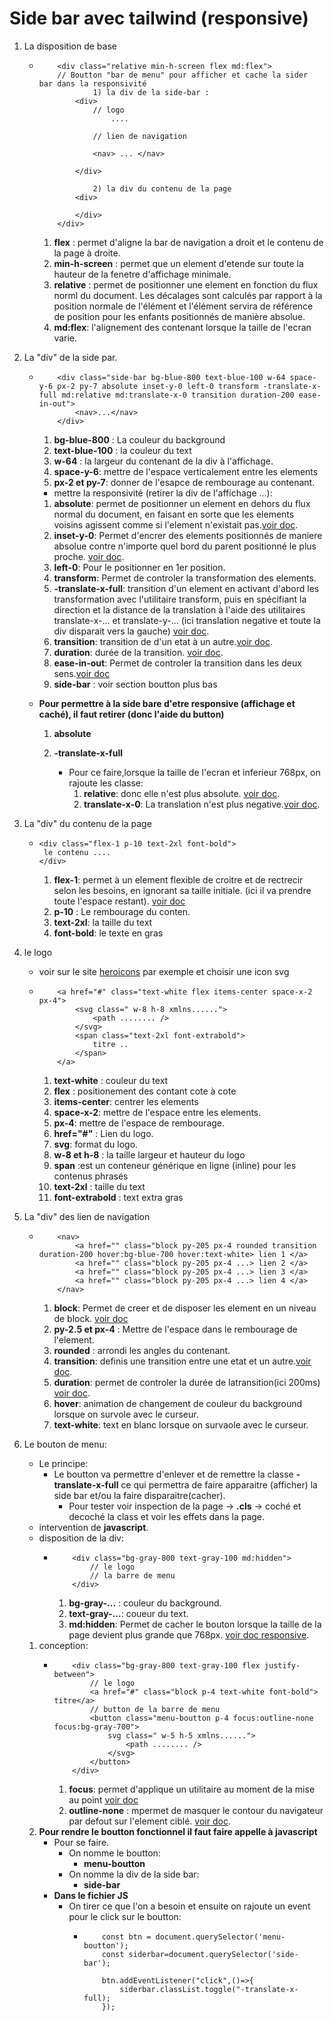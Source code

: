 # Side bar avec tailwind (responsive)

1. La disposition de base 

    -   ``` 
            <div class="relative min-h-screen flex md:flex">
            // Boutton "bar de menu" pour afficher et cache la sider bar dans la responsivité 
                    1) la div de la side-bar : 
                <div>
                    // logo
                        ....
                    
                    // lien de navigation

                    <nav> ... </nav>

                </div>

                    2) la div du contenu de la page
                <div>

                </div>
            </div>
        ```    
        1. **flex** : permet d'aligne la bar de navigation a droit et le contenu de la page à droite. 
        2. **min-h-screen** : permet que un element d'etende sur toute la hauteur de la fenetre d'affichage minimale.
        3. **relative** : permet de positionner une element en fonction du flux norml du document. Les décalages sont calculés par rapport à la position normale de l'élément et l'élément servira de référence de position pour les enfants positionnés de manière absolue.
        4. **md:flex**: l'alignement des contenant lorsque la taille de l'ecran varie.


2. La "div" de la side par.

    -   ```
            <div class="side-bar bg-blue-800 text-blue-100 w-64 space-y-6 px-2 py-7 absolute inset-y-0 left-0 transform -translate-x-full md:relative md:translate-x-0 transition duration-200 ease-in-out">
                <nav>...</nav>
            </div>
        ```
        1. **bg-blue-800** : La couleur du background 
        2. **text-blue-100** : la couleur du text
        3. **w-64** : la largeur du contenant de la div à l'affichage.
        4. **space-y-6**: mettre de l'espace verticalement entre les elements
        5. **px-2 et py-7**: donner de l'esapce de rembourage au contenant.
        - mettre la responsivité (retirer la div de l'affichage ...):
        1. **absolute**: permet de positionner un element en dehors du flux normal du document, en faisant en sorte que les elements voisins agissent comme si l'element n'existait pas.[voir doc](https://tailwindcss.com/docs/position).
        2. **inset-y-0**: Permet d'encrer des elements positionnés de maniere absolue contre n'importe quel bord du parent positionné le plus proche. [voir doc](https://tailwindcss.com/docs/top-right-bottom-left).
        3. **left-0**: Pour le positionner en 1er position.
        4. **transform**: Permet de controler la transformation des elements.
        5. **-translate-x-full**: transition d'un element en activant d'abord les transformation avec l'utilitaire transform, puis en spécifiant la direction et la distance de la translation à l'aide des utilitaires translate-x-... et translate-y-... (ici translation negative et toute la div disparait vers la gauche) [voir doc](https://tailwindcss.com/docs/translate).
        6. **transition**: transition de d'un etat à un autre.[voir doc](https://tailwindcss.com/docs/transition-property).
        7. **duration**: durée de la transition. [voir doc](https://tailwindcss.com/docs/transition-duration).
        8. **ease-in-out**: Permet de controler la transition dans les deux sens.[voir doc](https://tailwindcss.com/docs/transition-timing-function)
        9. **side-bar** : voir section boutton plus bas 

    
    - **Pour permettre à la side bare d'etre responsive (affichage et caché), il faut retirer (donc l'aide du button)**
        1. **absolute**
        2. **-translate-x-full**

            - Pour ce faire,lorsque la taille de l'ecran et inferieur 768px, on rajoute les classe: 
                1. **relative**: donc elle n'est plus absolute. [voir doc](https://tailwindcss.com/docs/position).
                2. **translate-x-0**: La translation n'est plus negative.[voir doc](https://tailwindcss.com/docs/translate).


3. La "div" du contenu de la page 
    -   ```
        <div class="flex-1 p-10 text-2xl font-bold">
         le contenu ....
        </div>
        ```
        1. **flex-1**: permet à un element flexible de croitre et de rectrecir selon les besoins, en ignorant sa taille initiale. (ici il va prendre toute l'espace restant). [voir doc](https://tailwindcss.com/docs/flex)
        2. **p-10** : Le rembourage du conten. 
        3. **text-2xl**: la taille du text 
        4. **font-bold**: le texte en gras 

4. le logo  
    - voir sur le site [heroicons](https://heroicons.com/) par exemple et choisir une icon svg
    -   ```
            <a href="#" class="text-white flex items-center space-x-2 px-4">
                <svg class=" w-8 h-8 xmlns......">
                    <path ........ />
                </svg>
                <span class="text-2xl font-extrabold"> 
                    titre .. 
                </span>
            </a>
        ```
        1. **text-white** : couleur du text
        2. **flex** : positionement des contant cote à cote 
        3. **items-center**: centrer les elements 
        3. **space-x-2**: mettre de l'espace entre les elements. 
        4. **px-4**: mettre de l'espace de rembourage.
        5. **href="#"** : Lien du logo.
        6. **svg**: format du logo. 
        7. **w-8 et h-8** : la taille largeur et hauteur du logo
        8. **span** :est un conteneur générique en ligne (inline) pour les contenus phrasés
        9. **text-2xl** : taille du text 
        10. **font-extrabold** : text extra gras 

5. La "div" des lien de navigation
    -   ```
            <nav>
                <a href="" class="block py-205 px-4 rounded transition duration-200 hover:bg-blue-700 hover:text-white> lien 1 </a>
                <a href="" class="block py-205 px-4 ...> lien 2 </a>
                <a href="" class="block py-205 px-4 ...> lien 3 </a>
                <a href="" class="block py-205 px-4 ...> lien 4 </a>
            </nav>
        ```
        1. **block**: Permet de creer et de disposer les element en un niveau de block. [voir doc](https://tailwindcss.com/docs/display)
        2. **py-2.5 et px-4** : Mettre de l'espace dans le rembourage de l'element. 
        3. **rounded** : arrondi les angles du contenant. 
        4. **transition**: definis une transition entre une etat et un autre.[voir doc](https://tailwindcss.com/docs/transition-property).
        5. **duration**: permet de controler la durée de latransition(ici 200ms) [voir doc](https://tailwindcss.com/docs/transition-duration).
        6. **hover**: animation de changement de couleur du background lorsque on survole avec le curseur.
        7. **text-white**: text en blanc lorsque on survaole avec le curseur.

6. Le bouton de menu: 
    - Le principe: 
        - Le boutton va permettre d'enlever et de remettre la classe **-translate-x-full** ce qui permettra de faire apparaitre (afficher) la side bar et/ou la faire disparaitre(cacher).
            - Pour tester voir inspection de la page -> **.cls** -> coché et decoché la class et voir les effets dans la page.
    - intervention de **javascript**.
    - disposition de la div:
        -   ```
                <div class="bg-gray-800 text-gray-100 md:hidden">
                    // le logo
                    // la barre de menu
                </div>
            ```
            1. **bg-gray-...** : couleur du background.
            2. **text-gray-...**: coueur du text.
            3. **md:hidden**: Permet de cacher le bouton lorsque la taille de la page devient plus grande que 768px. [voir doc responsive](https://tailwindcss.com/docs/responsive-design).
    
    1. conception: 
        -   ```
                <div class="bg-gray-800 text-gray-100 flex justify-between">
                    // le logo
                    <a href="#" class="block p-4 text-white font-bold"> titre</a>
                    // button de la barre de menu
                    <button class="menu-boutton p-4 focus:outline-none focus:bg-gray-700">
                        svg class=" w-5 h-5 xmlns......">
                            <path ........ />
                        </svg>
                    </button>
                </div>
            ```
            1. **focus**: permet d'applique un utilitaire au moment de la mise au point [voir doc](https://tailwindcss.com/docs/hover-focus-and-other-states)
            2. **outline-none** : mpermet de masquer le contour du navigateur par defout sur l'element ciblé. [voir doc](https://tailwindcss.com/docs/outline).
    2. **Pour rendre le boutton fonctionnel il faut faire appelle à javascript**
        - Pour se faire. 
            - On nomme le boutton: 
                - **menu-boutton**
            - On nomme la div de la side bar: 
                - **side-bar**
        - **Dans le fichier JS**
            - On tirer ce que l'on a besoin et ensuite on rajoute un event pour le click sur le boutton: 
                -   ```
                        const btn = document.querySelector('menu-boutton');
                        const siderbar=document.querySelector('side-bar');

                        btn.addEventListener("click",()=>{
                            siderbar.classList.toggle("-translate-x-full);
                        });
                    ```